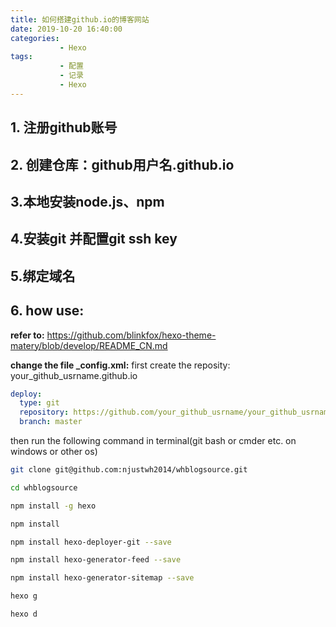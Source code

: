 ```yaml
---
title: 如何搭建github.io的博客网站
date: 2019-10-20 16:40:00
categories: 
           - Hexo
tags:
           - 配置
           - 记录
           - Hexo
---
```


## 1. 注册github账号

## 2. 创建仓库：github用户名.github.io

## 3.本地安装node.js、npm

## 4.安装git 并配置git ssh key

## 5.绑定域名

## 6. how use:
**refer to:** https://github.com/blinkfox/hexo-theme-matery/blob/develop/README_CN.md

**change the file _config.xml:**
first create the reposity: your_github_usrname.github.io
```yml
deploy:
  type: git
  repository: https://github.com/your_github_usrname/your_github_usrname.github.io
  branch: master
```
then run the following command in terminal(git bash or cmder  etc. on windows or other os)

```bash
git clone git@github.com:njustwh2014/whblogsource.git

cd whblogsource

npm install -g hexo

npm install

npm install hexo-deployer-git --save

npm install hexo-generator-feed --save

npm install hexo-generator-sitemap --save

hexo g

hexo d
```


